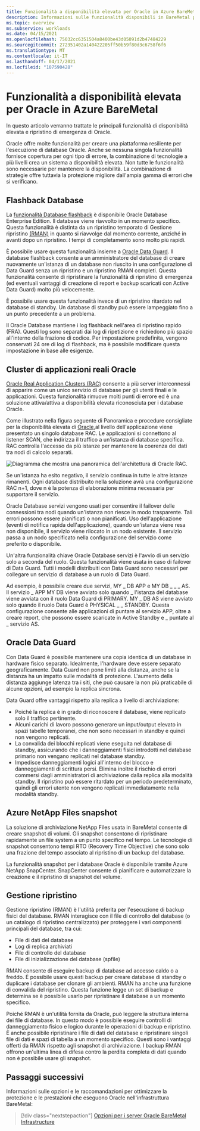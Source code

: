 ```yaml
---
title: Funzionalità a disponibilità elevata per Oracle in Azure BareMetal
description: Informazioni sulle funzionalità disponibili in BareMetal per un database Oracle.
ms.topic: overview
ms.subservice: workloads
ms.date: 04/15/2021
ms.openlocfilehash: 75032cc6351504a8400be43d05091d2b47484229
ms.sourcegitcommit: 272351402a140422205ff50b59f80d3c6758f6f6
ms.translationtype: MT
ms.contentlocale: it-IT
ms.lasthandoff: 04/17/2021
ms.locfileid: "107590428"
---
```

# <a name="high-availability-features-for-oracle-on-azure-baremetal"></a>Funzionalità a disponibilità elevata per Oracle in Azure BareMetal

In questo articolo verranno trattate le principali funzionalità di disponibilità elevata e ripristino di emergenza di Oracle.

Oracle offre molte funzionalità per creare una piattaforma resiliente per l'esecuzione di database Oracle. Anche se nessuna singola funzionalità fornisce copertura per ogni tipo di errore, la combinazione di tecnologie a più livelli crea un sistema a disponibilità elevata. Non tutte le funzionalità sono necessarie per mantenere la disponibilità. La combinazione di strategie offre tuttavia la protezione migliore dall'ampia gamma di errori che si verificano. 

## <a name="flashback-database"></a>Flashback Database

La [funzionalità Database flashback](https://docs.oracle.com/en/database/oracle/oracle-database/21/rcmrf/FLASHBACK-DATABASE.html#GUID-584AC79A-40C5-45CA-8C63-DED3BE3A4511) è disponibile Oracle Database Enterprise Edition. Il database viene riavvolto in un momento specifico. Questa funzionalità è distinta da un ripristino temporato di Gestione ripristino [(RMAN)](https://docs.oracle.com/en/cloud/paas/db-backup-cloud/csdbb/performing-general-restore-and-recovery-operations.html) in quanto si riavvolge dal momento corrente, anziché in avanti dopo un ripristino. I tempi di completamento sono molto più rapidi.
 
È possibile usare questa funzionalità insieme a [Oracle Data Guard](https://docs.oracle.com/en/database/oracle/oracle-database/19/sbydb/preface.html#GUID-B6209E95-9DA8-4D37-9BAD-3F000C7E3590). Il database flashback consente a un amministratore del database di creare nuovamente un'istanza di un database non riuscito in una configurazione di Data Guard senza un ripristino e un ripristino RMAN completi. Questa funzionalità consente di ripristinare la funzionalità di ripristino di emergenza (ed eventuali vantaggi di creazione di report e backup scaricati con Active Data Guard) molto più velocemente.
 
È possibile usare questa funzionalità invece di un ripristino ritardato nel database di standby. Un database di standby può essere lampeggiato fino a un punto precedente a un problema.
 
Il Oracle Database mantiene i log flashback nell'area di ripristino rapido (FRA). Questi log sono separati dai log di ripetizione e richiedono più spazio all'interno della frazione di codice. Per impostazione predefinita, vengono conservati 24 ore di log di flashback, ma è possibile modificare questa impostazione in base alle esigenze.

## <a name="oracle-real-application-clusters"></a>Cluster di applicazioni reali Oracle

[Oracle Real Application Clusters (RAC)](https://docs.oracle.com/en/database/oracle/oracle-database/19/racad/introduction-to-oracle-rac.html#GUID-5A1B02A2-A327-42DD-A1AD-20610B2A9D92) consente a più server interconnessi di apparire come un unico servizio di database per gli utenti finali e le applicazioni. Questa funzionalità rimuove molti punti di errore ed è una soluzione attiva/attiva a disponibilità elevata riconosciuta per i database Oracle.

Come illustrato nella figura seguente di Panoramica e procedure consigliate per la disponibilità elevata di [Oracle,](https://docs.oracle.com/en/database/oracle/oracle-database/19/haovw/ha-features.html)al livello dell'applicazione viene presentato un singolo database RAC. Le applicazioni si connettono al listener SCAN, che indirizza il traffico a un'istanza di database specifica. RAC controlla l'accesso da più istanze per mantenere la coerenza dei dati tra nodi di calcolo separati.

![Diagramma che mostra una panoramica dell'architettura di Oracle RAC.](media/oracle-high-availability/oracle-real-application-clusters.png)

Se un'istanza ha esito negativo, il servizio continua in tutte le altre istanze rimanenti. Ogni database distribuito nella soluzione avrà una configurazione RAC n+1, dove n è la potenza di elaborazione minima necessaria per supportare il servizio.

Oracle Database servizi vengono usati per consentire il failover delle connessioni tra nodi quando un'istanza non riesce in modo trasparente. Tali errori possono essere pianificati o non pianificati. Uso dell'applicazione (eventi di notifica rapida dell'applicazione), quando un'istanza viene resa non disponibile, il servizio viene rilocato in un nodo esistente. Il servizio passa a un nodo specificato nella configurazione del servizio come preferito o disponibile.

Un'altra funzionalità chiave Oracle Database servizi è l'avvio di un servizio solo a seconda del ruolo. Questa funzionalità viene usata in caso di failover di Data Guard. Tutti i modelli distribuiti con Data Guard sono necessari per collegare un servizio di database a un ruolo di Data Guard.

Ad esempio, è possibile creare due servizi, MY \_ DB APP e MY DB \_ \_ \_ AS. Il servizio \_ APP MY DB viene avviato solo quando \_ l'istanza del database viene avviata con il ruolo Data Guard di PRIMARY. MY \_ DB AS viene avviato solo quando il ruolo Data Guard è PHYSICAL \_ \_ STANDBY. Questa configurazione consente alle applicazioni di puntare al servizio APP, oltre a creare report, che possono essere scaricate in Active Standby e \_ puntate al \_ servizio AS.

## <a name="oracle-data-guard"></a>Oracle Data Guard

Con Data Guard è possibile mantenere una copia identica di un database in hardware fisico separato. Idealmente, l'hardware deve essere separato geograficamente. Data Guard non pone limiti alla distanza, anche se la distanza ha un impatto sulle modalità di protezione. L'aumento della distanza aggiunge latenza tra i siti, che può causare la non più praticabile di alcune opzioni, ad esempio la replica sincrona.

Data Guard offre vantaggi rispetto alla replica a livello di archiviazione:

- Poiché la replica è in grado di riconoscere il database, viene replicato solo il traffico pertinente.
- Alcuni carichi di lavoro possono generare un input/output elevato in spazi tabelle temporanei, che non sono necessari in standby e quindi non vengono replicati.
- La convalida dei blocchi replicati viene eseguita nel database di standby, assicurando che i danneggiamenti fisici introdotti nel database primario non vengano replicati nel database standby.
- Impedisce danneggiamenti logici all'interno del blocco e danneggiamenti di scrittura persi. Elimina inoltre il rischio di errori commersi dagli amministratori di archiviazione dalla replica alla modalità standby.
Il ripristino può essere ritardato per un periodo predeterminato, quindi gli errori utente non vengono replicati immediatamente nella modalità standby.

## <a name="azure-netapp-files-snapshots"></a>Azure NetApp Files snapshot

La soluzione di archiviazione NetApp Files usata in BareMetal consente di creare snapshot di volumi. Gli snapshot consentono di ripristinare rapidamente un file system a un punto specifico nel tempo. Le tecnologie di snapshot consentono tempi RTO (Recovery Time Objective) che sono solo una frazione del tempo associato al ripristino di un backup del database.

La funzionalità snapshot per i database Oracle è disponibile tramite Azure NetApp SnapCenter. SnapCenter consente di pianificare e automatizzare la creazione e il ripristino di snapshot del volume.

## <a name="recovery-manager"></a>Gestione ripristino

Gestione ripristino (RMAN) è l'utilità preferita per l'esecuzione di backup fisici del database. RMAN interagisce con il file di controllo del database (o un catalogo di ripristino centralizzato) per proteggere i vari componenti principali del database, tra cui:

- File di dati del database
- Log di replica archiviati
- File di controllo del database
- File di inizializzazione del database (spfile)

RMAN consente di eseguire backup di database ad accesso caldo o a freddo. È possibile usare questi backup per creare database di standby o duplicare i database per clonare gli ambienti. RMAN ha anche una funzione di convalida del ripristino. Questa funzione legge un set di backup e determina se è possibile usarlo per ripristinare il database a un momento specifico.

Poiché RMAN è un'utilità fornita da Oracle, può leggere la struttura interna dei file di database. In questo modo è possibile eseguire controlli di danneggiamento fisico e logico durante le operazioni di backup e ripristino. È anche possibile ripristinare i file di dati del database e ripristinare singoli file di dati e spazi di tabella a un momento specifico. Questi sono i vantaggi offerti da RMAN rispetto agli snapshot di archiviazione. I backup RMAN offrono un'ultima linea di difesa contro la perdita completa di dati quando non è possibile usare gli snapshot.

## <a name="next-steps"></a>Passaggi successivi

Informazioni sulle opzioni e le raccomandazioni per ottimizzare la protezione e le prestazioni che eseguono Oracle nell'infrastruttura BareMetal:

> [!div class="nextstepaction"]
> [Opzioni per i server Oracle BareMetal Infrastructure](options-considerations-high-availability.md)

